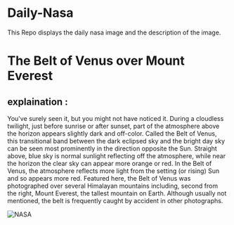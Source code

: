 # Daily-Nasa

This Repo displays the daily nasa image and the description of the image.

<!--NASA-->
# The Belt of Venus over Mount Everest
## explaination :

You've surely seen it, but you might not have noticed it.  During a cloudless twilight, just before sunrise or after sunset, part of the atmosphere above the horizon appears slightly dark and off-color.  Called the Belt of Venus, this transitional band between the dark eclipsed sky and the bright day sky can be seen most prominently in the direction opposite the Sun.  Straight above, blue sky is normal sunlight reflecting off the atmosphere, while near the horizon the clear sky can appear more orange or red.  In the Belt of Venus, the atmosphere reflects more light from the setting (or rising) Sun and so appears more red.  Featured here, the Belt of Venus was photographed over several Himalayan mountains including, second from the right, Mount Everest, the tallest mountain on Earth.  Although usually not mentioned, the belt is frequently caught by accident in other photographs.

![NASA](https://apod.nasa.gov/apod/image/2306/BeltofEverest_Mukherjee_960.jpg)
<!--/NASA-->